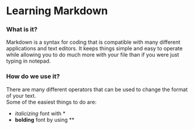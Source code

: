 # **Learning Markdown**

### **What is it?**
Markdown is a syntax for coding that is compatible with many different applications and text editors. It keeps things simple and easy to operate while allowing you to do much more with your file than if you were just typing in notepad.

### **How do we use it?**
There are many different operators that can be used to change the format of your text.  
Some of the easiest things to do are:
- *italicizing* font with *
- **bolding** font by using **
